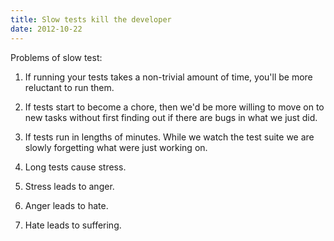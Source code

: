 ```yaml
---
title: Slow tests kill the developer
date: 2012-10-22
---
```


Problems of slow test:

1. If running your tests takes a non-trivial amount of time, you'll be more reluctant
   to run them.

2. If tests start to become a chore, then we'd be more willing to move on to new
   tasks without first finding out if there are bugs in what we just did.

3. If tests run in lengths of minutes. While we watch the test suite we are slowly
   forgetting what were just working on.

4. Long tests cause stress.

5. Stress leads to anger.

6. Anger leads to hate.

7. Hate leads to suffering.
